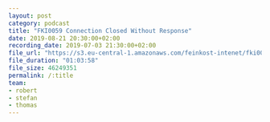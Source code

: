 ```yaml
---
layout: post
category: podcast
title: "FKI0059 Connection Closed Without Response"
date: 2019-08-21 20:30:00+02:00
recording_date: 2019-07-03 21:30:00+02:00
file_url: "https://s3.eu-central-1.amazonaws.com/feinkost-intenet/fki0059.mp3"
file_duration: "01:03:58"
file_size: 46249351
permalink: /:title
team:
- robert
- stefan
- thomas
---
```


